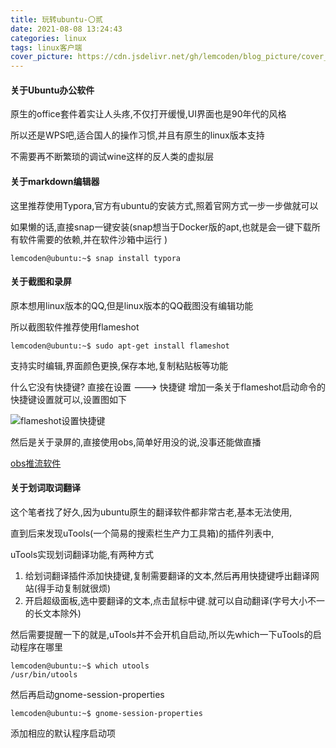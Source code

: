 ```yaml
---
title: 玩转ubuntu-〇贰
date: 2021-08-08 13:24:43
categories: linux
tags: linux客户端
cover_picture: https://cdn.jsdelivr.net/gh/lemcoden/blog_picture/cover_picture/unbuntu.jpg
---
```


#### 关于Ubuntu办公软件

原生的office套件着实让人头疼,不仅打开缓慢,UI界面也是90年代的风格

所以还是WPS吧,适合国人的操作习惯,并且有原生的linux版本支持

不需要再不断繁琐的调试wine这样的反人类的虚拟层

#### 关于markdown编辑器

<!--more-->

这里推荐使用Typora,官方有ubuntu的安装方式,照着官网方式一步一步做就可以

如果懒的话,直接snap一键安装(snap想当于Docker版的apt,也就是会一键下载所有软件需要的依赖,并在软件沙箱中运行 )

```
lemcoden@ubuntu:~$ snap install typora
```

#### 关于截图和录屏

原本想用linux版本的QQ,但是linux版本的QQ截图没有编辑功能

所以截图软件推荐使用flameshot

```
lemcoden@ubuntu:~$ sudo apt-get install flameshot
```

支持实时编辑,界面颜色更换,保存本地,复制粘贴板等功能

什么它没有快捷键? 直接在设置 ---> 快捷键 增加一条关于flameshot启动命令的快捷键设置就可以,设置图如下

![flameshot设置快捷键](https://cdn.jsdelivr.net/gh/lemcoden/blog_picture/linux/flameshot_set.png)

然后是关于录屏的,直接使用obs,简单好用没的说,没事还能做直播 

[obs推流软件](https://obsproject.com/)

#### 关于划词取词翻译

这个笔者找了好久,因为ubuntu原生的翻译软件都非常古老,基本无法使用,

直到后来发现uTools(一个简易的搜索栏生产力工具箱)的插件列表中,

uTools实现划词翻译功能,有两种方式

1. 给划词翻译插件添加快捷键,复制需要翻译的文本,然后再用快捷键呼出翻译网站(得手动复制就很烦)
2. 开启超级面板,选中要翻译的文本,点击鼠标中键.就可以自动翻译(字号大小不一的长文本除外)

然后需要提醒一下的就是,uTools并不会开机自启动,所以先which一下uTools的启动程序在哪里

```
lemcoden@ubuntu:~$ which utools
/usr/bin/utools
```

然后再启动gnome-session-properties

```
lemcoden@ubuntu:~$ gnome-session-properties
```

添加相应的默认程序启动项